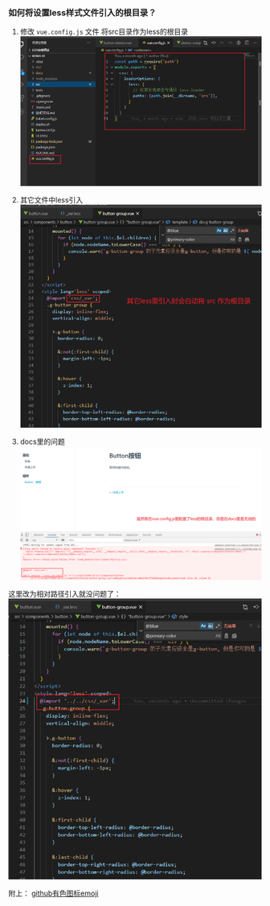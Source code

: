 ### 如何将设置less样式文件引入的根目录？

1. 修改 `vue.config.js` 文件
将src目录作为less的根目录
![](1.png)

2. 其它文件中less引入
![](2.png)

3. docs里的问题
![](3.png)

这里改为相对路径引入就没问题了：
![](4.png)



附上：
[github有色图标emoji](https://gist.github.com/parmentf/035de27d6ed1dce0b36a)